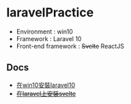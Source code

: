 # laravelPractice
* Environment : win10
* Framework : Laravel 10
* Front-end framework : ~~Svelte~~ ReactJS
## Docs
* [在win10安裝laravel10](<https://hackmd.io/@82wueIBPSRaKj-mbFGBEeA/Bk9qcoOGT>)
* ~~[在laravel上安裝svelte](<https://hackmd.io/@82wueIBPSRaKj-mbFGBEeA/BkZhxZYGT>)~~

